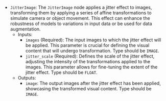 - `JitterImage`: The `JitterImage` node applies a jitter effect to images, transforming them by applying a series of affine transformations to simulate camera or object movement. This effect can enhance the robustness of models to variations in input data or be used for data augmentation.
    - Inputs:
        - `images` (Required): The input images to which the jitter effect will be applied. This parameter is crucial for defining the visual content that will undergo transformation. Type should be `IMAGE`.
        - `jitter_scale` (Required): Defines the scale of the jitter effect, adjusting the intensity of the transformations applied to the images. This parameter allows for fine-tuning the extent of the jitter effect. Type should be `FLOAT`.
    - Outputs:
        - `image`: The output images after the jitter effect has been applied, showcasing the transformed visual content. Type should be `IMAGE`.
